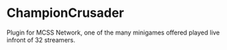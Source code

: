 # ChampionCrusader
 Plugin for MCSS Network, one of the many minigames offered played live infront of 32 streamers.
